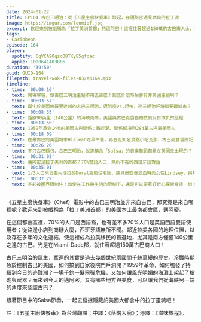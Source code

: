 ```yaml
---
date: 2024-01-22
title: EP164 古巴三明治：從《五星主廚快餐車》談起，在邁阿密遇見燃燒的拉丁魂
image: https://imgur.com/lenmiof.jpg
excerpt: 歡迎來到被戲稱為「拉丁美洲首都」的邁阿密！這裡住著超過150萬的古巴裔人士，他們究竟如何來到這裡？兩國間千絲萬縷的關係，又如何持續改變著邁阿密的面貌？跟著我們去發掘藏於美國大都會中的拉丁靈魂吧！
tags:
- Caribbean
episode: 164
player:
  spotify: 6gVCA9OqzcO8TKyE5gfcac
  apple: 1000641403886
duration: '39:50'
guid: GUID-164
filepath: travel-wok-files-03/ep164.mp3
timeline:
- time: '00:00:16'
  text: 開場寒暄，做古巴三明治主題不用去古巴！到底什麼時候會有非美國主題啊？
- time: '00:03:57'
  text: 誕生於美國佛羅里達州的古巴三明治，邁阿密vs.坦帕，連三明治好壞都要戰城市？
- time: '00:08:35'
  text: 距離90英里（140公里）的海峽兩岸，美國與古巴從唇齒相依到反目成仇的歷程
- time: '00:13:50'
  text: 1959年革命之後的美國古巴關係：難民潮、關係解凍與284萬古巴裔美國人
- time: '00:18:09'
  text: 在最古巴的美國城市Hialeah吃早午餐，再去逛知名景點小哈瓦那，古巴美食冒險記
- time: '00:26:26'
  text: 不只古巴麵包、古巴三明治，就連稱為「Salsa」的音樂舞蹈都是在美國先出現的？
- time: '00:31:02'
  text: 邁阿密是拉丁美洲的首都？70%雙語人口，無所不在的西班牙語對話
- time: '00:35:01'
  text: 1/3人口來自委內瑞拉的Doral高級住宅區，遇見墨西哥混血時尚女性Lindsey，與熱愛自己文化的哥倫比亞舞團
- time: '00:37:29'
  text: 不必被國界限制住！即使在工作與生活的限制下，還是可以帶著好奇心探索身邊一切！
---
```

《五星主廚快餐車》（Chef）電影中的古巴三明治並非來自古巴，那究竟是來自哪裡呢？歡迎來到被戲稱為「拉丁美洲首都」的美國本土最南都會區，邁阿密。

在這個都會區裡，70%的人口是西語裔，也有差不多70%人口是英語西語雙語使用者；從路邊小店到商辦大廈，西班牙語無所不聞。鄰近拉美各國的地理位置，以及存在多年的文化連結，使這裡成為拉美移民的首選地，尤其是南方僅僅140公里之遙的古巴。光是在Miami-Dade郡，就住著超過150萬古巴裔人口！

古巴三明治的誕生，牽連的其實是過去幾個世紀兩國間千絲萬縷的歷史。冷戰時期急於控制古巴的美國，如何搞到自家後院門戶洞開？1959年革命，如何觸發了持續到今日的逃難潮？一場千鈞一髮飛彈危機，又如何讓風光明媚的海灘上架起了槍砲與武器？而來到今天的邁阿密，又有哪些地方與美食，可以讓我們從海峽另一端的角度來認識古巴？

跟著節目中的Salsa節奏，一起去發掘隱藏於美國大都會中的拉丁靈魂吧！

註：《五星主廚快餐車》為台灣翻譯；中譯：《落魄大廚》；港譯：《滋味旅程》。